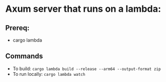 # Axum server that runs on a lambda:

## Prereq:
- cargo lambda

## Commands
- To build: `cargo lambda build --release --arm64 --output-format zip`
- To run locally: `cargo lambda watch`

